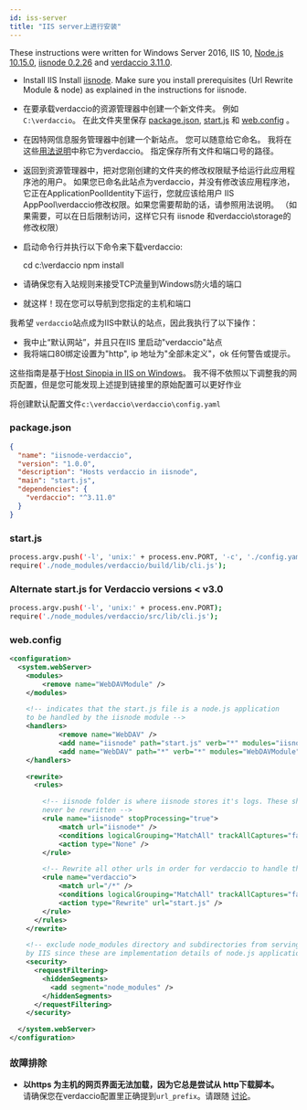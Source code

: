 ```yaml
---
id: iss-server
title: "IIS server上进行安装"
---
```


These instructions were written for Windows Server 2016, IIS 10, [Node.js 10.15.0](https://nodejs.org/), [iisnode 0.2.26](https://github.com/Azure/iisnode) and [verdaccio 3.11.0](https://github.com/verdaccio/verdaccio).

- Install IIS Install [iisnode](https://github.com/Azure/iisnode). Make sure you install prerequisites (Url Rewrite Module & node) as explained in the instructions for iisnode.
- 在要承载verdaccio的资源管理器中创建一个新文件夹。 例如 `C:\verdaccio`。 在此文件夹里保存 [package.json](#packagejson), [start.js](#startjs) 和 [web.config](#webconfig) 。
- 在因特网信息服务管理器中创建一个新站点。 您可以随意给它命名。 我将在这些[用法说明](http://www.iis.net/learn/manage/configuring-security/application-pool-identities)中称它为verdaccio。 指定保存所有文件和端口号的路径。
- 返回到资源管理器中，把对您刚创建的文件夹的修改权限赋予给运行此应用程序池的用户。 如果您已命名此站点为verdaccio，并没有修改该应用程序池，它正在ApplicationPoolIdentity下运行，您就应该给用户 IIS AppPool\verdaccio修改权限。如果您需要帮助的话，请参照用法说明。 （如果需要，可以在日后限制访问，这样它只有 iisnode 和verdaccio\storage的修改权限）
- 启动命令行并执行以下命令来下载verdaccio:

    cd c:\verdaccio
    npm install
    

- 请确保您有入站规则来接受TCP流量到Windows防火墙的端口
- 就这样！现在您可以导航到您指定的主机和端口

我希望 `verdaccio`站点成为IIS中默认的站点，因此我执行了以下操作：

- 我中止“默认网站”，并且只在IIS 里启动"verdaccio"站点
- 我将端口80绑定设置为"http", ip 地址为"全部未定义"，ok 任何警告或提示。

这些指南是基于[Host Sinopia in IIS on Windows](https://gist.github.com/HCanber/4dd8409f79991a09ac75)。 我不得不依照以下调整我的网页配置，但是您可能发现上述提到链接里的原始配置可以更好作业

将创建默认配置文件`c:\verdaccio\verdaccio\config.yaml`

### package.json

```json
{
  "name": "iisnode-verdaccio",
  "version": "1.0.0",
  "description": "Hosts verdaccio in iisnode",
  "main": "start.js",
  "dependencies": {
    "verdaccio": "^3.11.0"
  }
}
```

### start.js

```bash
process.argv.push('-l', 'unix:' + process.env.PORT, '-c', './config.yaml'); 
require('./node_modules/verdaccio/build/lib/cli.js');
```

### Alternate start.js for Verdaccio versions < v3.0

```bash
process.argv.push('-l', 'unix:' + process.env.PORT);
require('./node_modules/verdaccio/src/lib/cli.js');
```

### web.config

```xml
<configuration>
  <system.webServer>
    <modules>
        <remove name="WebDAVModule" />
    </modules>

    <!-- indicates that the start.js file is a node.js application
    to be handled by the iisnode module -->
    <handlers>
            <remove name="WebDAV" />
            <add name="iisnode" path="start.js" verb="*" modules="iisnode" resourceType="Unspecified" requireAccess="Execute" />
            <add name="WebDAV" path="*" verb="*" modules="WebDAVModule" resourceType="Unspecified" requireAccess="Execute" />
    </handlers>

    <rewrite>
      <rules>

        <!-- iisnode folder is where iisnode stores it's logs. These should
        never be rewritten -->
        <rule name="iisnode" stopProcessing="true">
            <match url="iisnode*" />
            <conditions logicalGrouping="MatchAll" trackAllCaptures="false" />
            <action type="None" />
        </rule>

        <!-- Rewrite all other urls in order for verdaccio to handle these -->
        <rule name="verdaccio">
            <match url="/*" />
            <conditions logicalGrouping="MatchAll" trackAllCaptures="false" />
            <action type="Rewrite" url="start.js" />
        </rule>
      </rules>
    </rewrite>

    <!-- exclude node_modules directory and subdirectories from serving
    by IIS since these are implementation details of node.js applications -->
    <security>
      <requestFiltering>
        <hiddenSegments>
          <add segment="node_modules" />
        </hiddenSegments>
      </requestFiltering>
    </security>

  </system.webServer>
</configuration>
```

### 故障排除

- **以https 为主机的网页界面无法加载，因为它总是尝试从 http下载脚本。**  
    请确保您在verdaccio配置里正确提到`url_prefix`。请跟随 [讨论](https://github.com/verdaccio/verdaccio/issues/622)。